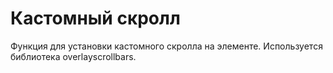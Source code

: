 # Кастомный скролл

Функция для установки кастомного скролла на элементе. Используется библиотека overlayscrollbars.
